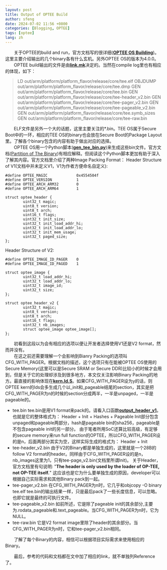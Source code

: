 ```yaml
---
layout: post
title: Output of OPTEE Build
author: sfeng
date: 2024-07-02 11:56 +0800
categories: [Blogging, OPTEE]
tags: [optee]
lang: zh
---
```


&emsp;&emsp;关于OPTEE的build and run，官方文档写的很详细([**OPTEE OS Building**](https://optee.readthedocs.io/en/latest/building/gits/optee_os.html))。这里主要介绍输出的几个binary各有什么玄机。另外OPTEE OS的版本为4.0.0。  
&emsp;&emsp;OPTEE build输出的文件是由[**link.mk**](https://github.com/OP-TEE/optee_os/blob/4.0.0/core/arch/arm/kernel/link.mk#L185)决定的。当然在compile log里也有相应的体现，如下：  

>  LD      out/arm/platform/platform_flavor/release/core/tee.elf
>  OBJDUMP out/arm/platform/platform_flavor/release/core/tee.dmp
>  GEN     out/arm/platform/platform_flavor/release/core/tee.bin
>  GEN     out/arm/platform/platform_flavor/release/core/tee-header_v2.bin
>  GEN     out/arm/platform/platform_flavor/release/core/tee-pager_v2.bin
>  GEN     out/arm/platform/platform_flavor/release/core/tee-pageable_v2.bin
>  GEN     out/arm/platform/platform_flavor/release/core/tee.symb_sizes
>  GEN     out/arm/platform/platform_flavor/release/core/tee-raw.bin

&emsp;&emsp;ELF文件是另外一个大的话题，这里主要关注的*.bin。TEE OS属于Secure Boot中的一环，相应的TEE OS的binary也会放在Secure Boot的Package Layout里。了解各个binary包含的内容有助于做出对应的选择。  
&emsp;&emsp;OPTEE OS用一个Python脚本([**gen_tee_bin.py**](https://github.com/OP-TEE/optee_os/blob/4.0.0/scripts/gen_tee_bin.py#L383))来生成这些bin文件。官方文档([Partition of The Binary](https://optee.readthedocs.io/en/latest/architecture/core.html#partitioning-of-the-binary))有相应解释。但阅读这个Python脚本更加有助于深入了解其内容。官方文档里介绍了两种Image Packing Format：
Header Structure of V1(文档中并未定义V1，V1为作者方便命名自定义):  
```
#define OPTEE_MAGIC             0x4554504f
#define OPTEE_VERSION           1
#define OPTEE_ARCH_ARM32        0
#define OPTEE_ARCH_ARM64        1

struct optee_header {
        uint32_t magic;
        uint8_t version;
        uint8_t arch;
        uint16_t flags;
        uint32_t init_size;
        uint32_t init_load_addr_hi;
        uint32_t init_load_addr_lo;
        uint32_t init_mem_usage;
        uint32_t paged_size;
};
```

Header Structure of V2:  
```
#define OPTEE_IMAGE_ID_PAGER    0
#define OPTEE_IMAGE_ID_PAGED    1

struct optee_image {
        uint32_t load_addr_hi;
        uint32_t load_addr_lo;
        uint32_t image_id;
        uint32_t size;
};

struct optee_header_v2 {
        uint32_t magic;
        uint8_t version;
        uint8_t arch;
        uint16_t flags;
        uint32_t nb_images;
        struct optee_image optee_image[];
};
```

&emsp;&emsp;初看到这段以为会有相应的选项以便让开发者选择使用V1还是V2 format，然而并没有。  
&emsp;&emsp;在这之前还需要理解一个会影响到Bianry Packing的选项叫CFG_WITH_PAGER。根据文档的描述，这个选项只有在能被OPTEE OS使用的Secure Memory(这里可以是Secure SRAM or Secure DDR)比较小的时候才会用到，但是关于它的处理却涉及到很多地方，本文仅关注影响Binary Packing的地方。最直接的影响体现在[**kern.ld.S**](https://github.com/OP-TEE/optee_os/blob/4.0.0/core/arch/arm/kernel/kern.ld.S#L283)。如果CFG_WITH_PAGER设为y的话，则OPTEE kern的lds会多生成几个以_init和_pageable结尾的section，其实是把CFG_WITH_PAGER为n的时候的section分成两半，一半是unpaged，一半是pageable的。  
- tee.bin
  tee.bin是用V1 format来pack的。请看入口函数[**output_header_v1**](https://github.com/OP-TEE/optee_os/blob/4.0.0/scripts/gen_tee_bin.py#L392)。也就是它的整体格式为：
  Header + Init + Hashes + Pageable
  Init部分包含unpaged和pageable两部分，hash是pageable bin的sha256，pageable是不包含pageable init的另一部分。
  由于笔者所用SoC还算比较高级，有足够的secure memory来run full function的OPTEE，所以CFG_WITH_PAGER设的是n，后面两部分其实为空，这样实际生成的格式为：
  Header + Init
- tee-header_v2.bin
  由于V2的Binary都是单独生成的，这里就是一个28B的follow V2 format的header。同样由于CFG_WITH_PAGER设的是n，nb_images这里为1，只有tee-page_v2.bin(文档里所谓Init)。
  关于Header，官方文档里有句说明:  "**The header is only used by the loader of OP-TEE, not OP-TEE itself.**" 这应该也是它为什么要单独生成的原因，developer可以根据自己实际需求和其他Binary pack到一起。
- tee-pager_v2.bin
  在CFG_WITH_PAGER为n时，它几乎和objcopy -O binary tee.elf tee.bin的输出结果一样，只是最后pack了一些长度信息，可以忽略。也即它就是最终的可执行文件。
- tee-pageable_v2.bin
  如前所述，它是除了pageable init的其余部分,主要为.rodata_pageable和.text_pageable。当CFG_WITH_PAGER为n时，它为NULL。
- tee-raw.bin
  它是V2 format image里除了header的其余部分。当CFG_WITH_PAGER为n时，它和tee-pager_v2.bin相同。

&emsp;&emsp;了解了每个Binary的内容，相信可以根据项目实际需求来使用相应的Binary。  

&emsp;&emsp;最后，参考的代码和文档都在文中加了相应的link，就不单独列Reference了。